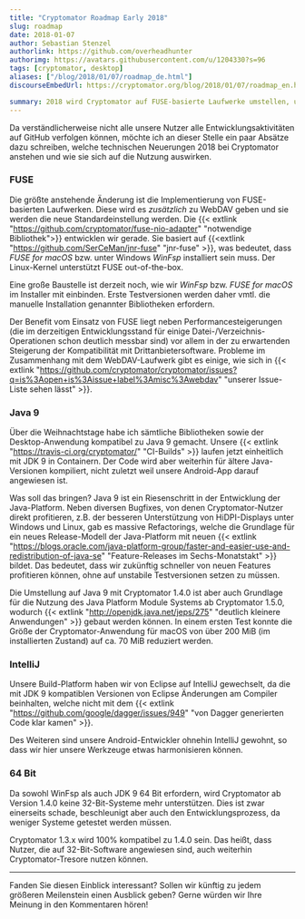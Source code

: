 ```yaml
---
title: "Cryptomator Roadmap Early 2018"
slug: roadmap
date: 2018-01-07
author: Sebastian Stenzel
authorlink: https://github.com/overheadhunter
authorimg: https://avatars.githubusercontent.com/u/1204330?s=96
tags: [cryptomator, desktop]
aliases: ["/blog/2018/01/07/roadmap_de.html"]
discourseEmbedUrl: https://cryptomator.org/blog/2018/01/07/roadmap_en.html

summary: 2018 wird Cryptomator auf FUSE-basierte Laufwerke umstellen, um Leistung und Kompatibilität zu verbessern, auf Java 9 wechseln für schnellere Updates und kleinere Apps, und IntelliJ als Build-Plattform nutzen. Ab Version 1.4.0 werden nur noch 64-Bit-Systeme unterstützt; 1.3.x bleibt kompatibel für 32-Bit-Nutzer.
---
```

Da verständlicherweise nicht alle unsere Nutzer alle Entwicklungsaktivitäten auf GitHub verfolgen können, möchte ich an dieser Stelle ein paar Absätze dazu schreiben, welche technischen Neuerungen 2018 bei Cryptomator anstehen und wie sie sich auf die Nutzung auswirken.

### FUSE
Die größte anstehende Änderung ist die Implementierung von FUSE-basierten Laufwerken. Diese wird es _zusätzlich_ zu WebDAV geben und sie werden die neue Standardeinstellung werden. Die {{< extlink "https://github.com/cryptomator/fuse-nio-adapter" "notwendige Bibliothek">}} entwicklen wir gerade. Sie basiert auf {{<extlink "https://github.com/SerCeMan/jnr-fuse" "jnr-fuse" >}}, was bedeutet, dass _FUSE for macOS_ bzw. unter Windows _WinFsp_ installiert sein muss. Der Linux-Kernel unterstützt FUSE out-of-the-box.

Eine große Baustelle ist derzeit noch, wie wir _WinFsp_ bzw. _FUSE for macOS_ im Installer mit einbinden. Erste Testversionen werden daher vmtl. die manuelle Installation genannter Bibliotheken erfordern.

Der Benefit vom Einsatz von FUSE liegt neben Performancesteigerungen (die im derzeitigen Entwicklungsstand für einige Datei-/Verzeichnis-Operationen schon deutlich messbar sind) vor allem in der zu erwartenden Steigerung der Kompatibilität mit Drittanbietersoftware. Probleme im Zusammenhang mit dem WebDAV-Laufwerk gibt es einige, wie sich in {{< extlink "https://github.com/cryptomator/cryptomator/issues?q=is%3Aopen+is%3Aissue+label%3Amisc%3Awebdav" "unserer Issue-Liste sehen lässt" >}}.

### Java 9
Über die Weihnachtstage habe ich sämtliche Bibliotheken sowie der Desktop-Anwendung kompatibel zu Java 9 gemacht. Unsere {{< extlink "https://travis-ci.org/cryptomator/" "CI-Builds" >}} laufen jetzt einheitlich mit JDK 9 in Containern. Der Code wird aber weiterhin für ältere Java-Versionen kompiliert, nicht zuletzt weil unsere Android-App darauf angewiesen ist.

Was soll das bringen? Java 9 ist ein Riesenschritt in der Entwicklung der Java-Platform. Neben diversen Bugfixes, von denen Cryptomator-Nutzer direkt profitieren, z.B. der besseren Unterstützung von HiDPI-Displays unter Windows und Linux, gab es massive Refactorings, welche die Grundlage für ein neues Release-Modell der Java-Platform mit neuen {{< extlink "https://blogs.oracle.com/java-platform-group/faster-and-easier-use-and-redistribution-of-java-se" "Feature-Releases im Sechs-Monatstakt" >}} bildet. Das bedeutet, dass wir zukünftig schneller von neuen Features profitieren können, ohne auf unstabile Testversionen setzen zu müssen.

Die Umstellung auf Java 9 mit Cryptomator 1.4.0 ist aber auch Grundlage für die Nutzung des Java Platform Module Systems ab Cryptomator 1.5.0, wodurch {{< extlink "http://openjdk.java.net/jeps/275" "deutlich kleinere Anwendungen" >}} gebaut werden können. In einem ersten Test konnte die Größe der Cryptomator-Anwendung für macOS von über 200 MiB (im installierten Zustand) auf ca. 70 MiB reduziert werden.

### IntelliJ
Unsere Build-Platform haben wir von Eclipse auf IntelliJ gewechselt, da die mit JDK 9 kompatiblen Versionen von Eclipse Änderungen am Compiler beinhalten, welche nicht mit dem {{< extlink "https://github.com/google/dagger/issues/949" "von Dagger generierten Code klar kamen" >}}.

Des Weiteren sind unsere Android-Entwickler ohnehin IntelliJ gewohnt, so dass wir hier unsere Werkzeuge etwas harmonisieren können.

### 64 Bit
Da sowohl WinFsp als auch JDK 9 64 Bit erfordern, wird Cryptomator ab Version 1.4.0 keine 32-Bit-Systeme mehr unterstützen. Dies ist zwar einerseits schade, beschleunigt aber auch den Entwicklungsprozess, da weniger Systeme getestet werden müssen.

Cryptomator 1.3.x wird 100% kompatibel zu 1.4.0 sein. Das heißt, dass Nutzer, die auf 32-Bit-Software angewiesen sind, auch weiterhin Cryptomator-Tresore nutzen können.

---

Fanden Sie diesen Einblick interessant? Sollen wir künftig zu jedem größeren Meilenstein einen Ausblick geben? Gerne würden wir Ihre Meinung in den Kommentaren hören!
